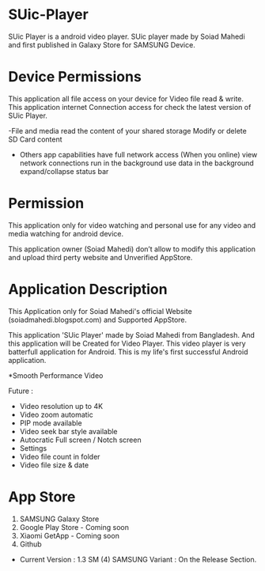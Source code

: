 # SUic-Player
SUic Player is a android video player.
SUic player made by Soiad Mahedi and 
first published in Galaxy Store for 
SAMSUNG Device. 

# Device Permissions 
This application all file access on your device for
Video file read & write. This application internet 
Connection access for check the latest version of
SUic Player. 

-File and media 
read the content of your shared storage
Modify or delete SD Card content

- Others app capabilities 
have full network access (When you online)
view network connections
run in the background
use data in the background
expand/collapse status bar


# Permission 
This application only for video watching and
personal use for any video and media watching 
for android device. 

This application owner (Soiad Mahedi) don’t allow 
to modify this application and upload third perty
website and Unverified AppStore.

# Application Description 
This Application only for Soiad Mahedi's official 
Website (soiadmahedi.blogspot.com) and Supported
AppStore.

This application 'SUic Player' made by Soiad Mahedi 
from Bangladesh. And this application will be Created 
for Video Player. This video player is very batterfull 
application for Android. This is my life's first 
successful Android application.

*Smooth Performance Video

Future :
- Video resolution up to 4K
- Video zoom automatic
- PIP mode available
- Video seek bar style available
- Autocratic Full screen / Notch screen
- Settings 
- Video file count in folder
- Video file size & date

# App Store
1. SAMSUNG Galaxy Store 
2. Google Play Store - Coming soon
3. Xiaomi GetApp - Coming soon
4. Github

- Current Version : 1.3 SM (4)
SAMSUNG Variant : On the Release Section.
